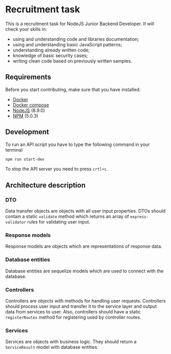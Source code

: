 # Recruitment task

This is a recruitment task for NodeJS Junior Backend Developer.
It will check your skills in:

* using and understanding code and libraries documentation;
* using and understanding basic JavaScript patterns;
* understanding already written code;
* knowledge of basic security cases;
* writing clean code based on previously written samples.

## Requirements

Before you start contributing, make sure that you have installed:

* [Docker](https://docs.docker.com/install/)
* [Docker compose](https://docs.docker.com/compose/install/)
* [NodeJS](https://nodejs.org/en/) (8.9.0)
* [NPM](https://nodejs.org/en/) (5.0.3)


## Development

To run an API script you have to type the following command in your terminal

```bash
npm run start-dev
```

To stop the API server you need to press `crtl+c`.

## Architecture description

### DTO
Data transfer objects are objects with all user input properties. 
DTOs should contain a static `validate` method which returns an array of `express-validator`
rules for validating user input.

### Response models
Response models are objects which are representations of response data.

### Database entities
Database entities are sequelize models which are used to connect with the database.

### Controllers
Controllers are objects with methods for handling user requests. 
Controllers should process user input and transfer it to the service layer and output data from services to user.
Also, controllers should have a static `registerRoutes` method for registering used by controller routes.

### Services
Services are objects with business logic. They should return a `ServiceResult` model with database
entities.

